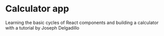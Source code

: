 # Calculator app
Learning the basic cycles of React components and building a calculator with a tutorial by Joseph Delgadillo
